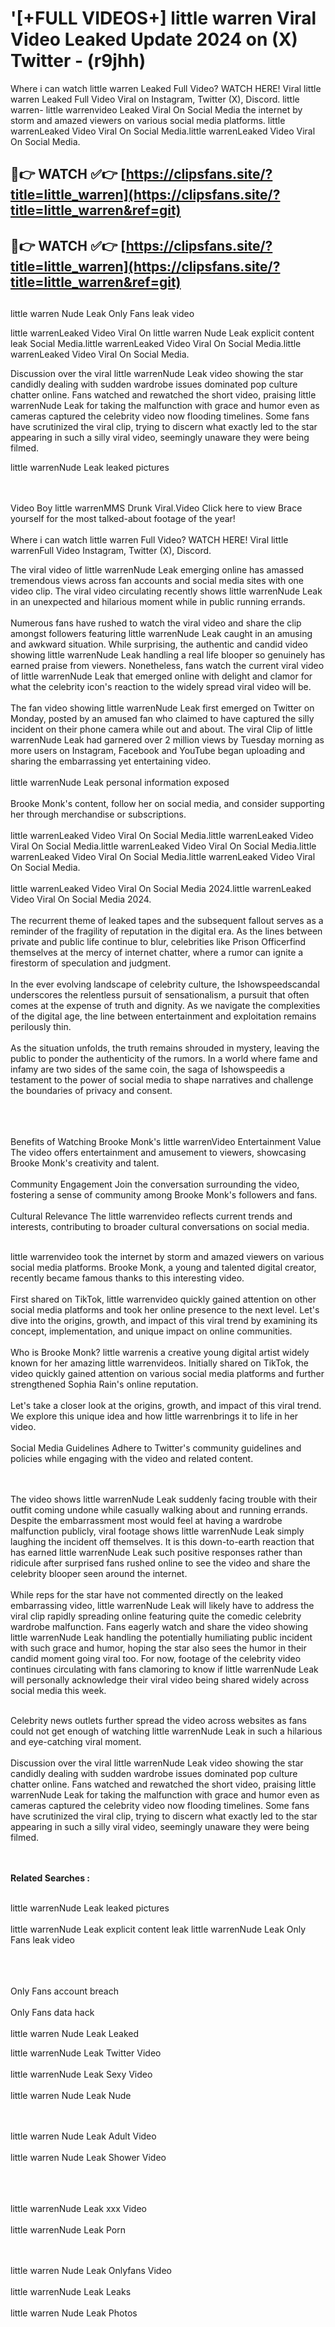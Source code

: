 #  '[+FULL VIDEOS+] little warren Viral Video Leaked Update 2024 on (X) Twitter - (r9jhh)

Where i can watch little warren Leaked Full Video? WATCH HERE! Viral little warren Leaked Full Video Viral on Instagram, Twitter (X), Discord.
little warren- little warrenvideo Leaked Viral On Social Media the internet by storm and amazed viewers on various social media platforms.
little warrenLeaked Video Viral On Social Media.little warrenLeaked Video Viral On Social Media.




## 🔴👉 WATCH ✅👉 [https://clipsfans.site/?title=little_warren](https://clipsfans.site/?title=little_warren&ref=git)


## 🔴👉 WATCH ✅👉 [https://clipsfans.site/?title=little_warren](https://clipsfans.site/?title=little_warren&ref=git)
##


little warren Nude Leak Only Fans leak video 


little warrenLeaked Video Viral On  little warren Nude Leak explicit content leak Social Media.little warrenLeaked Video Viral On Social Media.little warrenLeaked Video Viral On Social Media.



Discussion over the viral little warrenNude Leak video showing the star candidly dealing with sudden wardrobe issues dominated pop culture chatter online. Fans watched and rewatched the short video, praising little warrenNude Leak for taking the malfunction with grace and humor even as cameras captured the celebrity video now flooding timelines. Some fans have scrutinized the viral clip, trying to discern what exactly led to the star appearing in such a silly viral video, seemingly unaware they were being filmed.


little warrenNude Leak leaked pictures


  <br>

  <br>
Video Boy little warrenMMS Drunk Viral.Video Click here to view Brace yourself for the most talked-about footage of the year!
<br><br>
Where i can watch little warren Full Video? WATCH HERE! Viral little warrenFull Video Instagram, Twitter (X), Discord.

The viral video of little warrenNude Leak emerging online has amassed tremendous views across fan accounts and social media sites with one video clip. The viral video circulating recently shows little warrenNude Leak in an unexpected and hilarious moment while in public running errands.
<br><br>
Numerous fans have rushed to watch the viral video and share the clip amongst followers featuring little warrenNude Leak caught in an amusing and awkward situation. While surprising, the authentic and candid video showing little warrenNude Leak handling a real life blooper so genuinely has earned praise from viewers. Nonetheless, fans watch the current viral video of little warrenNude Leak that emerged online with delight and clamor for what the celebrity icon's reaction to the widely spread viral video will be.
<br><br>
The fan video showing little warrenNude Leak first emerged on Twitter on Monday, posted by an amused fan who claimed to have captured the silly incident on their phone camera while out and about. The viral Clip of little warrenNude Leak had garnered over 2 million views by Tuesday morning as more users on Instagram, Facebook and YouTube began uploading and sharing the embarrassing yet entertaining video.
<br><br>
little warrenNude Leak personal information exposed
<br><br>
Brooke Monk's content, follow her on social media, and consider supporting her through merchandise or subscriptions.
<br><br>
little warrenLeaked Video Viral On Social Media.little warrenLeaked Video Viral On Social Media.little warrenLeaked Video Viral On Social Media.little warrenLeaked Video Viral On Social Media.little warrenLeaked Video Viral On Social Media.
<br><br>
little warrenLeaked Video Viral On Social Media 2024.little warrenLeaked Video Viral On Social Media 2024.
<br><br>
The recurrent theme of leaked tapes and the subsequent fallout serves as a reminder of the fragility of reputation in the digital era. As the lines between private and public life continue to blur, celebrities like Prison Officerfind themselves at the mercy of internet chatter, where a rumor can ignite a firestorm of speculation and judgment.
<br><br>
In the ever evolving landscape of celebrity culture, the Ishowspeedscandal underscores the relentless pursuit of sensationalism, a pursuit that often comes at the expense of truth and dignity. As we navigate the complexities of the digital age, the line between entertainment and exploitation remains perilously thin.
<br><br>
As the situation unfolds, the truth remains shrouded in mystery, leaving the public to ponder the authenticity of the rumors. In a world where fame and infamy are two sides of the same coin, the saga of Ishowspeedis a testament to the power of social media to shape narratives and challenge the boundaries of privacy and consent.
<br><br>

<br><br>
Benefits of Watching Brooke Monk's little warrenVideo Entertainment Value The video offers entertainment and amusement to viewers, showcasing Brooke Monk's creativity and talent.
<br><br>
Community Engagement Join the conversation surrounding the video, fostering a sense of community among Brooke Monk's followers and fans.
<br><br>
Cultural Relevance The little warrenvideo reflects current trends and interests, contributing to broader cultural conversations on social media.
<br><br>


little warrenvideo took the internet by storm and amazed viewers on various social media platforms. Brooke Monk, a young and talented digital creator, recently became famous thanks to this interesting video.
<br><br>
First shared on TikTok, little warrenvideo quickly gained attention on other social media platforms and took her online presence to the next level. Let's dive into the origins, growth, and impact of this viral trend by examining its concept, implementation, and unique impact on online communities.
<br><br>
Who is Brooke Monk? little warrenis a creative young digital artist widely known for her amazing little warrenvideos. Initially shared on TikTok, the video quickly gained attention on various social media platforms and further strengthened Sophia Rain's online reputation.
<br><br>
Let's take a closer look at the origins, growth, and impact of this viral trend. We explore this unique idea and how little warrenbrings it to life in her video.
<br><br>
Social Media Guidelines Adhere to Twitter's community guidelines and policies while engaging with the video and related content.


<br><br>
The video shows little warrenNude Leak suddenly facing trouble with their outfit coming undone while casually walking about and running errands. Despite the embarrassment most would feel at having a wardrobe malfunction publicly, viral footage shows little warrenNude Leak simply laughing the incident off themselves. It is this down-to-earth reaction that has earned little warrenNude Leak such positive responses rather than ridicule after surprised fans rushed online to see the video and share the celebrity blooper seen around the internet.
<br><br>
While reps for the star have not commented directly on the leaked embarrassing video, little warrenNude Leak will likely have to address the viral clip rapidly spreading online featuring quite the comedic celebrity wardrobe malfunction. Fans eagerly watch and share the video showing little warrenNude Leak handling the potentially humiliating public incident with such grace and humor, hoping the star also sees the humor in their candid moment going viral too. For now, footage of the celebrity video continues circulating with fans clamoring to know if little warrenNude Leak will personally acknowledge their viral video being shared widely across social media this week.
<br><br>

Celebrity news outlets further spread the video across websites as fans could not get enough of watching little warrenNude Leak in such a hilarious and eye-catching viral moment.
<br><br>
Discussion over the viral little warrenNude Leak video showing the star candidly dealing with sudden wardrobe issues dominated pop culture chatter online. Fans watched and rewatched the short video, praising little warrenNude Leak for taking the malfunction with grace and humor even as cameras captured the celebrity video now flooding timelines. Some fans have scrutinized the viral clip, trying to discern what exactly led to the star appearing in such a silly viral video, seemingly unaware they were being filmed.


<br><br>
<strong>Related Searches :</strong>
<br><br>

little warrenNude Leak leaked pictures
<br><br>
little warrenNude Leak explicit content leak
little warrenNude Leak Only Fans leak video
<br><br>

<br><br>
Only Fans account breach
<br><br>
Only Fans data hack
<br><br>
little warren Nude Leak Leaked

little warrenNude Leak Twitter Video
<br><br>
little warrenNude Leak Sexy Video
<br><br>
little warren Nude Leak Nude

<br><br>
little warren Nude Leak Adult Video
<br><br>
little warren Nude Leak Shower Video
<br><br>

<br><br>
little warrenNude Leak xxx Video
<br><br>
little warrenNude Leak Porn

<br><br>
little warren Nude Leak Onlyfans Video
<br><br>
little warrenNude Leak Leaks
<br><br>
little warren Nude Leak Photos